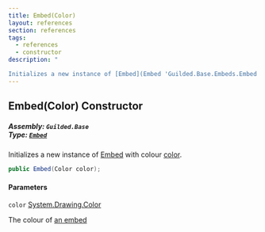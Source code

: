 ```yaml
---
title: Embed(Color)
layout: references
section: references
tags:
  - references
  - constructor
description: "

Initializes a new instance of [Embed](Embed 'Guilded.Base.Embeds.Embed') with colour [color](Embed.Embed(Color)#Guilded.Base.Embeds.Embed.Embed(Color).color 'Guilded.Base.Embeds.Embed.Embed(Color).color')."
---
```


## Embed(Color) Constructor
##### **Assembly:** `Guilded.Base`<br/>**Type:** [`Embed`](Embed 'Guilded.Base.Embeds.Embed')

Initializes a new instance of [Embed](Embed 'Guilded.Base.Embeds.Embed') with colour [color](Embed.Embed(Color)#Guilded.Base.Embeds.Embed.Embed(Color).color 'Guilded.Base.Embeds.Embed.Embed(Color).color').

```csharp
public Embed(Color color);
```
#### Parameters

<a name='Guilded.Base.Embeds.Embed.Embed(Color).color'></a>

`color` [System.Drawing.Color](https://docs.microsoft.com/en-us/dotnet/api/System.Drawing.Color 'System.Drawing.Color')

The colour of [an embed](Embed 'Guilded.Base.Embeds.Embed')